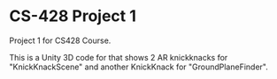 # CS-428 Project 1
Project 1 for CS428 Course. 

This is a Unity 3D code for that shows 2 AR knickknacks for "KnickKnackScene" and another KnickKnack for "GroundPlaneFinder".
